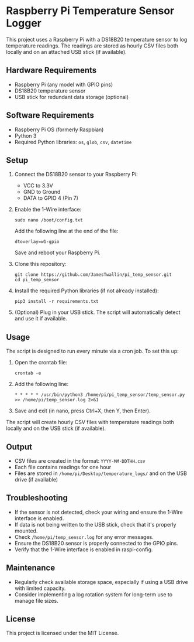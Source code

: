 # Raspberry Pi Temperature Sensor Logger

This project uses a Raspberry Pi with a DS18B20 temperature sensor to log temperature readings. The readings are stored as hourly CSV files both locally and on an attached USB stick (if available).

## Hardware Requirements

- Raspberry Pi (any model with GPIO pins)
- DS18B20 temperature sensor
- USB stick for redundant data storage (optional)

## Software Requirements

- Raspberry Pi OS (formerly Raspbian)
- Python 3
- Required Python libraries: `os`, `glob`, `csv`, `datetime`

## Setup

1. Connect the DS18B20 sensor to your Raspberry Pi:
   - VCC to 3.3V
   - GND to Ground
   - DATA to GPIO 4 (Pin 7)

2. Enable the 1-Wire interface:
   ```
   sudo nano /boot/config.txt
   ```
   Add the following line at the end of the file:
   ```
   dtoverlay=w1-gpio
   ```
   Save and reboot your Raspberry Pi.

3. Clone this repository:
   ```
   git clone https://github.com/JamesTwallin/pi_temp_sensor.git
   cd pi_temp_sensor
   ```

4. Install the required Python libraries (if not already installed):
   ```
   pip3 install -r requirements.txt
   ```

5. (Optional) Plug in your USB stick. The script will automatically detect and use it if available.

## Usage

The script is designed to run every minute via a cron job. To set this up:

1. Open the crontab file:
   ```
   crontab -e
   ```

2. Add the following line:
   ```
   * * * * * /usr/bin/python3 /home/pi/pi_temp_sensor/temp_sensor.py >> /home/pi/temp_sensor.log 2>&1
   ```

3. Save and exit (in nano, press Ctrl+X, then Y, then Enter).

The script will create hourly CSV files with temperature readings both locally and on the USB stick (if available).

## Output

- CSV files are created in the format: `YYYY-MM-DDTHH.csv`
- Each file contains readings for one hour
- Files are stored in `/home/pi/Desktop/temperature_logs/` and on the USB drive (if available)

## Troubleshooting

- If the sensor is not detected, check your wiring and ensure the 1-Wire interface is enabled.
- If data is not being written to the USB stick, check that it's properly mounted.
- Check `/home/pi/temp_sensor.log` for any error messages.
- Ensure the DS18B20 sensor is properly connected to the GPIO pins.
- Verify that the 1-Wire interface is enabled in raspi-config.

## Maintenance

- Regularly check available storage space, especially if using a USB drive with limited capacity.
- Consider implementing a log rotation system for long-term use to manage file sizes.

## License

This project is licensed under the MIT License.
